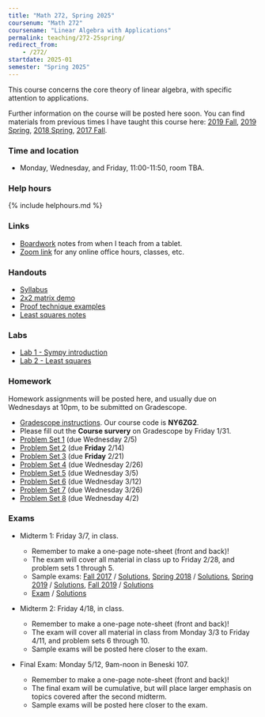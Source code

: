 ```yaml
---
title: "Math 272, Spring 2025"
coursenum: "Math 272"
coursename: "Linear Algebra with Applications"
permalink: teaching/272-25spring/
redirect_from:
    - /272/
startdate: 2025-01
semester: "Spring 2025"
---
```


This course concerns the core theory of linear algebra, with specific attention to applications.

Further information on the course will be posted here soon. You can find materials from previous times I have taught this course here: [2019 Fall](../272-19fall), [2019 Spring](../272-19spring), [2018 Spring](../272-18spring), [2017 Fall](../272-17fall).

### Time and location
* Monday, Wednesday, and Friday, 11:00-11:50, room TBA.

### Help hours

{% include helphours.md %}

### Links
*   [Boardwork](https://drive.google.com/file/d/1rcqwC1Cb_gRd8LqrZKvt0YhEDITi7Zbp/view?usp=sharing) notes from when I teach from a tablet.
*   [Zoom link](https://amherstcollege.zoom.us/j/97816492611?pwd=VnFGcktXWTFXc2lTa2tXQVlkMU5Vdz09) for any online office hours, classes, etc.


### Handouts
*   [Syllabus](handouts/syllabus.pdf)
*   [2x2 matrix demo](https://colab.research.google.com/drive/1vUhw4zL71URIDh9fnqHGkKq9Z4txnuEi?usp=drive_link)
*   [Proof technique examples](https://npflueger.github.io/teaching/272-19fall/handouts/proofExamples.pdf)
*   [Least squares notes](https://npflueger.github.io/teaching/272-19fall/handouts/LeastSquares.pdf)

### Labs
*   [Lab 1 - Sympy introduction](https://colab.research.google.com/drive/1cju8YtXiPpQIC4feo2NG7AixIlvPO825?usp=sharing)
*   [Lab 2 - Least squares](https://colab.research.google.com/drive/18Jt9M3q5yCtBjBvDty5IBBt0HLr4PZoZ?usp=drive_link)

### Homework
Homework assignments will be posted here, and usually due on Wednesdays at 10pm, to be submitted on Gradescope.

* [Gradescope instructions](handouts/gsinfo.pdf). Our course code is **NY6ZG2**.
* Please fill out the **Course survery** on Gradescope by Friday 1/31.
* [Problem Set 1](psets/pset1.pdf) (due Wednesday 2/5)
* [Problem Set 2](psets/pset2.pdf) (due **Friday** 2/14)
* [Problem Set 3](psets/pset3.pdf) (due **Friday** 2/21)
* [Problem Set 4](psets/pset4.pdf) (due Wednesday 2/26)
* [Problem Set 5](psets/pset5.pdf) (due Wednesday 3/5)
* [Problem Set 6](psets/pset6.pdf) (due Wednesday 3/12)
* [Problem Set 7](psets/pset7.pdf) (due Wednesday 3/26)
* [Problem Set 8](psets/pset8.pdf) (due Wednesday 4/2)


### Exams

* Midterm 1: Friday 3/7, in class.
    * Remember to make a one-page note-sheet (front and back)!
    * The exam will cover all material in class up to Friday 2/28, and problem sets 1 through 5.
    * Sample exams: [Fall 2017](exams/midterm1-2017f-mod.pdf) / [Solutions](exams/midterm1-2017f-mod-soln.pdf), [Spring 2018](exams/midterm1-2018s-mod.pdf) / [Solutions](exams/midterm1-2018s-mod-soln.pdf), [Spring 2019](exams/midterm1-2019s.pdf) / [Solutions](exams/midterm1-2019s-soln.pdf), [Fall 2019](exams/midterm1-2019f.pdf) / [Solutions](exams/midterm1-2019f-soln.pdf)
    * [Exam](exams/midterm1compact.pdf) / [Solutions](https://drive.google.com/file/d/1DuAe0giIacSHyh_hgSS26_sg3TesPc_5/view?usp=sharing)

* Midterm 2: Friday 4/18, in class.
    * Remember to make a one-page note-sheet (front and back)!
    * The exam will cover all material in class from Monday 3/3 to Friday 4/11, and problem sets 6 through 10.
    * Sample exams will be posted here closer to the exam.

* Final Exam: Monday 5/12, 9am-noon in Beneski 107.
    * Remember to make a one-page note-sheet (front and back)!
    * The final exam will be cumulative, but will place larger emphasis on topics covered after the second midterm.
    * Sample exams will be posted here closer to the exam.
